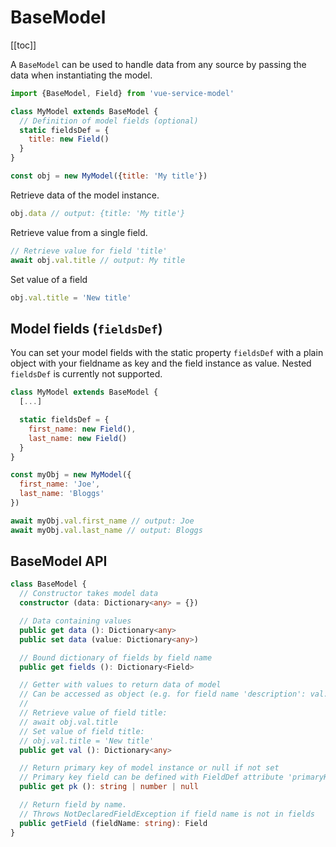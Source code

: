 # BaseModel

[[toc]]

A `BaseModel` can be used to handle data from any source by passing the data when instantiating the model.

```js
import {BaseModel, Field} from 'vue-service-model'

class MyModel extends BaseModel {
  // Definition of model fields (optional)
  static fieldsDef = {
    title: new Field()
  }
}

const obj = new MyModel({title: 'My title'})
```

Retrieve data of the model instance.
```js
obj.data // output: {title: 'My title'}
```

Retrieve value from a single field.
```js
// Retrieve value for field 'title'
await obj.val.title // output: My title
```

Set value of a field
```js
obj.val.title = 'New title'
```

## Model fields (`fieldsDef`)

You can set your model fields with the static property `fieldsDef` with a plain object with your fieldname as key and the field instance as value. 
Nested `fieldsDef` is currently not supported.

```js
class MyModel extends BaseModel {
  [...]

  static fieldsDef = {
    first_name: new Field(),
    last_name: new Field()
  }
}

const myObj = new MyModel({
  first_name: 'Joe',
  last_name: 'Bloggs'
})

await myObj.val.first_name // output: Joe
await myObj.val.last_name // output: Bloggs
```

## BaseModel API

```typescript
class BaseModel {
  // Constructor takes model data
  constructor (data: Dictionary<any> = {})

  // Data containing values
  public get data (): Dictionary<any>
  public set data (value: Dictionary<any>)

  // Bound dictionary of fields by field name
  public get fields (): Dictionary<Field>

  // Getter with values to return data of model
  // Can be accessed as object (e.g. for field name 'description': val.description)
  //
  // Retrieve value of field title:
  // await obj.val.title
  // Set value of field title:
  // obj.val.title = 'New title'
  public get val (): Dictionary<any>

  // Return primary key of model instance or null if not set
  // Primary key field can be defined with FieldDef attribute 'primaryKey: true'
  public get pk (): string | number | null

  // Return field by name.
  // Throws NotDeclaredFieldException if field name is not in fields
  public getField (fieldName: string): Field
}
```